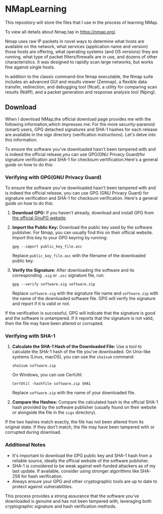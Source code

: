 # NMapLearning

This repository will store the files that I use in the process of learning NMap.

To view all details about Nmap,tap in https://nmap.org/.

Nmap uses raw IP packets in novel ways to determine what hosts are available on the network, what services (application name and version) those hosts are offering, what operating systems (and OS versions) they are running, what type of packet filters/firewalls are in use, and dozens of other characteristics. It was designed to rapidly scan large networks, but works fine against single hosts.

In addition to the classic command-line Nmap executable, the Nmap suite includes an advanced GUI and results viewer (Zenmap), a flexible data transfer, redirection, and debugging tool (Ncat), a utility for comparing scan results (Ndiff), and a packet generation and response analysis tool (Nping).

## Download
When I download NMap,the official download page provides me with the following information,which impresses me:
For the more security-paranoid (smart) users, GPG detached signatures and SHA-1 hashes for each release are available in the sigs directory (verification instructions). 
Let's delve into this information.

To ensure the software you've downloaded hasn't been tampered with and is indeed the official release,you can use GPG(GNU Privacy Guard)for signature verification and SHA-1 for checksum vertification.Here's a general guide on how to do this:

### Verifying with GPG(GNU Privacy Guard)
To ensure the software you've downloaded hasn't been tampered with and is indeed the official release, you can use GPG (GNU Privacy Guard) for signature verification and SHA-1 for checksum verification. Here's a general guide on how to do this:

1. **Download GPG:** If you haven't already, download and install GPG from [the official GnuPG website](https://gnupg.org/download/).

2. **Import the Public Key:** Download the public key used by the software publisher. For Nmap, you can usually find this on their official website. Import this key to your GPG keyring by running:
   ```
   gpg --import public_key_file.asc
   ```
   Replace `public_key_file.asc` with the filename of the downloaded public key.

3. **Verify the Signature:** After downloading the software and its corresponding `.sig` or `.asc` signature file, run:
   ```
   gpg --verify software.sig software.zip
   ```
   Replace `software.sig` with the signature file name and `software.zip` with the name of the downloaded software file. GPG will verify the signature and report if it is valid or not.

If the verification is successful, GPG will indicate that the signature is good and the software is untampered. If it reports that the signature is not valid, then the file may have been altered or corrupted.

### Verifying with SHA-1

1. **Calculate the SHA-1 Hash of the Downloaded File:** Use a tool to calculate the SHA-1 hash of the file you've downloaded. On Unix-like systems (Linux, macOS), you can use the `sha1sum` command:
   ```
   sha1sum software.zip
   ```
   On Windows, you can use CertUtil:
   ```
   CertUtil -hashfile software.zip SHA1
   ```
   Replace `software.zip` with the name of your downloaded file.

2. **Compare the Hashes:** Compare the calculated hash to the official SHA-1 hash provided by the software publisher (usually found on their website or alongside the file in the `sigs` directory).

If the two hashes match exactly, the file has not been altered from its original state. If they don't match, the file may have been tampered with or corrupted during download.

### Additional Notes

- It's important to download the GPG public key and SHA-1 hash from a reliable source, ideally the official website of the software publisher.
- SHA-1 is considered to be weak against well-funded attackers as of my last update. If available, consider using stronger algorithms like SHA-256 for hash verification.
- Always ensure your GPG and other cryptographic tools are up to date to protect against vulnerabilities.

This process provides a strong assurance that the software you've downloaded is genuine and has not been tampered with, leveraging both cryptographic signature and hash verification methods.
